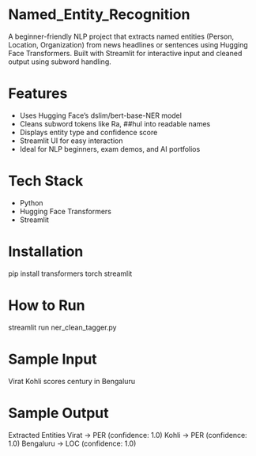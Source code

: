 # Named_Entity_Recognition
A beginner-friendly NLP project that extracts named entities (Person, Location, Organization) from news headlines or sentences using Hugging Face Transformers. Built with Streamlit for interactive input and cleaned output using subword handling.

# Features
- Uses Hugging Face’s dslim/bert-base-NER model
- Cleans subword tokens like Ra, ##hul into readable names
- Displays entity type and confidence score
- Streamlit UI for easy interaction
- Ideal for NLP beginners, exam demos, and AI portfolios

# Tech Stack
- Python
- Hugging Face Transformers
- Streamlit

# Installation
pip install transformers torch streamlit

# How to Run
streamlit run ner_clean_tagger.py

# Sample Input 
Virat Kohli scores century in Bengaluru

# Sample Output
Extracted Entities
Virat → PER (confidence: 1.0)
Kohli → PER (confidence: 1.0)
Bengaluru → LOC (confidence: 1.0)
